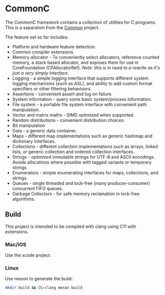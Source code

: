CommonC
=======

The CommonC framework contains a collection of utilities for C programs. This is a separation from the [Common](https://github.com/ScrimpyCat/Common) project.


The feature set so far includes:

* Platform and hardware feature detection.
* Common compiler extensions.
* Memory allocator - To conveniently select allocators, reference counted memory, a stack based allocator, and exposes them for use in CoreFoundation (CFAllocatorRef). _Note: this is in need to a rewrite as it's just a very simply interface._
* Logging - a simple logging interface that supports different system logging mechanisms (such as ASL), and ability to add custom format specifiers or other filtering behaviours.
* Assertions - convenient assert and log on failure.
* System information - query some basic system/process information.
* File system - a portable file system interface with convenient path manipulation.
* Vector and matrix maths - SIMD optimized when supported.
* Random distributions - convenient distribution choices.
* Bit manipulation
* Data - a generic data container.
* Maps - different map implementations such as generic hashmap and dictionary interfaces.
* Collections - different collection implementations such as arrays, linked lists, or generic collection and ordered collection interfaces.
* Strings - optimized immutable strings for UTF-8 and ASCII encodings. Avoids allocations where possible with tagged variants or temporary strings.
* Enumerators - simple enumerating interfaces for maps, collections, and strings.
* Queues - single threaded and lock-free (many producer-consumer) concurrent FIFO queues.
* Garbage Collectors - for safe memory reclamation in lock-free algorithms.


## Build

This project is intended to be compiled with clang using C11 with extensions.

### Mac/iOS

Use the xcode project.

### Linux

Use meson to generate the build:
```bash
mkdir build && CC=clang meson build
```
